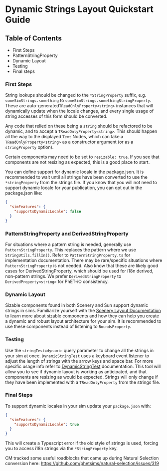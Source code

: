 # Dynamic Strings Layout Quickstart Guide

## Table of Contents

- First Steps
- PatternStringProperty
- Dynamic Layout
- Testing
- Final steps

### First Steps

String lookups should be changed to the `*StringProperty` suffix, e.g. `someSimStrings.something` to 
`someSimStrings.somethingStringProperty`. These are auto-generated`TReadOnlyProperty<string>` instances that will 
dynamically update when the locale changes, and every single usage of string accesses of this form should be converted.

Any code that relied on these being a `string` should be refactored to be dynamic, and to accept a
`TReadOnlyProperty<string>`. This should happen all the way to the displayed `Text` Nodes, which can take a
`TReadOnlyProperty<string>` as a constructor argument (or as a `stringProperty` option).

Certain components may need to be set to `resizable: true`. If you see that components are not resizing as expected,
this is a good place to start.

You can define support for dynamic locale in the package.json. It is recommended to wait until all strings have been 
converted to use the `*stringProperty` from the strings file. If you know that you will not need to support dynamic 
locale for your publication, you can opt out in the package.json
like:

```json
{
  "simFeatures": {
    "supportsDynamicLocale": false
  }
}
```

### PatternStringProperty and DerivedStringProperty

For situations where a pattern string is needed, generally use `PatternStringProperty`. This replaces the pattern where
we use `StringUtils.fillIn()`. Refer to `PatternStringProperty.ts`
for implementation documentation. There may be rare/specific situations where `PatternStringProperty` is not needed.
Also know that these are likely good cases for DerivedStringProperty, which should be used for i18n derived, non-pattern
strings. We prefer `DerivedStringProperty` to `DerivedProperty<string>` for PhET-iO consistency.

### Dynamic Layout
Sizable components found in both Scenery and Sun support dynamic strings in sims. Familiarize yourself with the 
[Scenery Layout Documentation](https://phetsims.github.io/scenery/doc/layout) to learn more about sizable components and how they can help you create a dynamic 
and robust layout architecture for your sim. It is recommended to use these components instead of listening to 
`BoundsProperty`.

### Testing
Use the `stringTest=dynamic` query parameter to change all the strings in your sim at once. `DynamicStringTest` uses a
keyboard event listener to adjust the length of strings with the arrow keys and space bar. For more specific usage info
refer to [DynamicStringTest](https://github.com/phetsims/joist/blob/main/js/DynamicStringTest.ts) documentation. This
tool will allow you to see if dynamic layout is working as anticipated, and that components are resizing as would be
expected. Strings will only change if they have been implemented with a `TReadOnlyProperty` from the strings file.

### Final Steps

To support dynamic locales in your sim update your `package.json` with:

```json
{
  "simFeatures": {
    "supportsDynamicLocale": true
  }
}
```

This will create a Typescript error if the old style of strings is used, forcing you to access i18n strings via
the `*StringProperty` key.

CM tracked some useful roadblocks that came up during Natural Selection conversion
here: https://github.com/phetsims/natural-selection/issues/319
